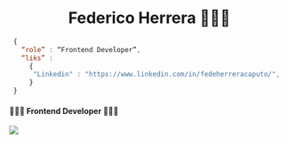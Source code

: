 <div align="center">
<h1>Federico Herrera 👨🏻‍💻
</div>

```js
 {
   “role” : “Frontend Developer”,
   “liks” :
     {
      "Linkedin" : "https://www.linkedin.com/in/fedeherreracaputo/",
     }
 }

```

<h4>👨🏻‍💻 Frontend Developer 👨🏻‍💻</h4>
 <p>
  <a href="#">
    <img src="https://skillicons.dev/icons?i=html,css,js,ts,react,bootstrap,wordpress,tailwind,astro,git,firebase,vite,nodejs,express,nest,figma" />
  </a>
</p>
